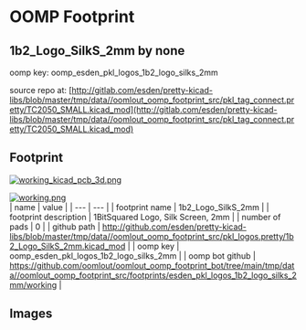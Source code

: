 # OOMP Footprint  
## 1b2_Logo_SilkS_2mm  by none  
  
oomp key: oomp_esden_pkl_logos_1b2_logo_silks_2mm  
  
source repo at: [http://gitlab.com/esden/pretty-kicad-libs/blob/master/tmp/data//oomlout_oomp_footprint_src/pkl_tag_connect.pretty/TC2050_SMALL.kicad_mod](http://gitlab.com/esden/pretty-kicad-libs/blob/master/tmp/data//oomlout_oomp_footprint_src/pkl_tag_connect.pretty/TC2050_SMALL.kicad_mod)  
## Footprint  
  
[![working_kicad_pcb_3d.png](working_kicad_pcb_3d_600.png)](working_kicad_pcb_3d.png)  
  
[![working.png](working_600.png)](working.png)  
| name | value | 
| --- | --- | 
| footprint name | 1b2_Logo_SilkS_2mm | 
| footprint description | 1BitSquared Logo, Silk Screen, 2mm | 
| number of pads | 0 | 
| github path | http://github.com/esden/pretty-kicad-libs/blob/master/tmp/data//oomlout_oomp_footprint_src/pkl_logos.pretty/1b2_Logo_SilkS_2mm.kicad_mod | 
| oomp key | oomp_esden_pkl_logos_1b2_logo_silks_2mm | 
| oomp bot github | https://github.com/oomlout/oomlout_oomp_footprint_bot/tree/main/tmp/data//oomlout_oomp_footprint_src/footprints/esden_pkl_logos_1b2_logo_silks_2mm/working | 
## Images  
